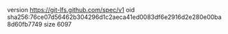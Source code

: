 version https://git-lfs.github.com/spec/v1
oid sha256:76ce07d56462b304296d1c2aeca41ed0083df6e2916d2e280e00ba8d60fb7749
size 6097
